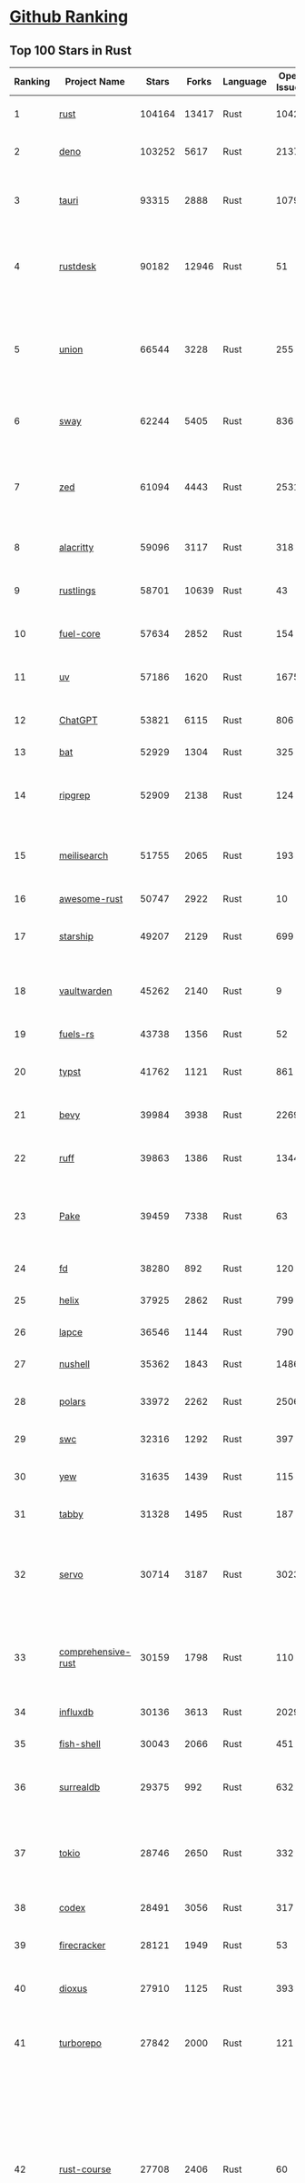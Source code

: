 [Github Ranking](../README.md)
==========

## Top 100 Stars in Rust

| Ranking | Project Name | Stars | Forks | Language | Open Issues | Description | Last Commit |
| ------- | ------------ | ----- | ----- | -------- | ----------- | ----------- | ----------- |
| 1 | [rust](https://github.com/rust-lang/rust) | 104164 | 13417 | Rust | 10427 | Empowering everyone to build reliable and efficient software. | 2025-06-09T04:03:52Z |
| 2 | [deno](https://github.com/denoland/deno) | 103252 | 5617 | Rust | 2137 | A modern runtime for JavaScript and TypeScript. | 2025-06-09T03:06:43Z |
| 3 | [tauri](https://github.com/tauri-apps/tauri) | 93315 | 2888 | Rust | 1079 | Build smaller, faster, and more secure desktop and mobile applications with a web frontend. | 2025-06-07T17:14:00Z |
| 4 | [rustdesk](https://github.com/rustdesk/rustdesk) | 90182 | 12946 | Rust | 51 | An open-source remote desktop application designed for self-hosting, as an alternative to TeamViewer. | 2025-06-07T11:21:42Z |
| 5 | [union](https://github.com/unionlabs/union) | 66544 | 3228 | Rust | 255 | The trust-minimized, zero-knowledge bridging protocol, designed for censorship resistance, extremely high security, and usage in decentralized finance. | 2025-06-08T19:08:26Z |
| 6 | [sway](https://github.com/FuelLabs/sway) | 62244 | 5405 | Rust | 836 | 🌴 Empowering everyone to build reliable and efficient smart contracts. | 2025-06-08T22:20:46Z |
| 7 | [zed](https://github.com/zed-industries/zed) | 61094 | 4443 | Rust | 2531 | Code at the speed of thought – Zed is a high-performance, multiplayer code editor from the creators of Atom and Tree-sitter. | 2025-06-09T03:29:22Z |
| 8 | [alacritty](https://github.com/alacritty/alacritty) | 59096 | 3117 | Rust | 318 | A cross-platform, OpenGL terminal emulator. | 2025-05-31T01:29:24Z |
| 9 | [rustlings](https://github.com/rust-lang/rustlings) | 58701 | 10639 | Rust | 43 | :crab: Small exercises to get you used to reading and writing Rust code! | 2025-06-03T08:32:01Z |
| 10 | [fuel-core](https://github.com/FuelLabs/fuel-core) | 57634 | 2852 | Rust | 154 | Rust full node implementation of the Fuel v2 protocol. | 2025-06-06T07:21:55Z |
| 11 | [uv](https://github.com/astral-sh/uv) | 57186 | 1620 | Rust | 1675 | An extremely fast Python package and project manager, written in Rust. | 2025-06-09T00:26:21Z |
| 12 | [ChatGPT](https://github.com/lencx/ChatGPT) | 53821 | 6115 | Rust | 806 | 🔮 ChatGPT Desktop Application (Mac, Windows and Linux) | 2024-08-29T17:58:11Z |
| 13 | [bat](https://github.com/sharkdp/bat) | 52929 | 1304 | Rust | 325 | A cat(1) clone with wings. | 2025-06-02T16:50:38Z |
| 14 | [ripgrep](https://github.com/BurntSushi/ripgrep) | 52909 | 2138 | Rust | 124 | ripgrep recursively searches directories for a regex pattern while respecting your gitignore | 2025-05-30T12:30:52Z |
| 15 | [meilisearch](https://github.com/meilisearch/meilisearch) | 51755 | 2065 | Rust | 193 | A lightning-fast search engine API bringing AI-powered hybrid search to your sites and applications. | 2025-06-06T10:33:06Z |
| 16 | [awesome-rust](https://github.com/rust-unofficial/awesome-rust) | 50747 | 2922 | Rust | 10 | A curated list of Rust code and resources. | 2025-06-08T14:16:02Z |
| 17 | [starship](https://github.com/starship/starship) | 49207 | 2129 | Rust | 699 | ☄🌌️  The minimal, blazing-fast, and infinitely customizable prompt for any shell! | 2025-06-09T00:38:30Z |
| 18 | [vaultwarden](https://github.com/dani-garcia/vaultwarden) | 45262 | 2140 | Rust | 9 | Unofficial Bitwarden compatible server written in Rust, formerly known as bitwarden_rs | 2025-06-02T19:47:12Z |
| 19 | [fuels-rs](https://github.com/FuelLabs/fuels-rs) | 43738 | 1356 | Rust | 52 | Fuel Network Rust SDK | 2025-06-06T20:58:59Z |
| 20 | [typst](https://github.com/typst/typst) | 41762 | 1121 | Rust | 861 | A new markup-based typesetting system that is powerful and easy to learn. | 2025-06-07T05:27:58Z |
| 21 | [bevy](https://github.com/bevyengine/bevy) | 39984 | 3938 | Rust | 2269 | A refreshingly simple data-driven game engine built in Rust | 2025-06-08T18:36:07Z |
| 22 | [ruff](https://github.com/astral-sh/ruff) | 39863 | 1386 | Rust | 1344 | An extremely fast Python linter and code formatter, written in Rust. | 2025-06-09T01:30:57Z |
| 23 | [Pake](https://github.com/tw93/Pake) | 39459 | 7338 | Rust | 63 | 🤱🏻 Turn any webpage into a desktop app with Rust.  🤱🏻 利用 Rust 轻松构建轻量级多端桌面应用 | 2025-03-25T12:35:16Z |
| 24 | [fd](https://github.com/sharkdp/fd) | 38280 | 892 | Rust | 120 | A simple, fast and user-friendly alternative to 'find' | 2025-06-08T21:08:34Z |
| 25 | [helix](https://github.com/helix-editor/helix) | 37925 | 2862 | Rust | 799 | A post-modern modal text editor. | 2025-06-09T01:34:37Z |
| 26 | [lapce](https://github.com/lapce/lapce) | 36546 | 1144 | Rust | 790 | Lightning-fast and Powerful Code Editor written in Rust | 2025-06-09T00:48:17Z |
| 27 | [nushell](https://github.com/nushell/nushell) | 35362 | 1843 | Rust | 1486 | A new type of shell | 2025-06-09T01:33:12Z |
| 28 | [polars](https://github.com/pola-rs/polars) | 33972 | 2262 | Rust | 2506 | Dataframes powered by a multithreaded, vectorized query engine, written in Rust | 2025-06-08T14:55:44Z |
| 29 | [swc](https://github.com/swc-project/swc) | 32316 | 1292 | Rust | 397 | Rust-based platform for the Web | 2025-06-06T18:40:59Z |
| 30 | [yew](https://github.com/yewstack/yew) | 31635 | 1439 | Rust | 115 | Rust / Wasm framework for creating reliable and efficient web applications | 2025-06-01T03:26:00Z |
| 31 | [tabby](https://github.com/TabbyML/tabby) | 31328 | 1495 | Rust | 187 | Self-hosted AI coding assistant | 2025-06-05T20:03:20Z |
| 32 | [servo](https://github.com/servo/servo) | 30714 | 3187 | Rust | 3023 | Servo aims to empower developers with a lightweight, high-performance alternative for embedding web technologies in applications. | 2025-06-08T23:29:09Z |
| 33 | [comprehensive-rust](https://github.com/google/comprehensive-rust) | 30159 | 1798 | Rust | 110 | This is the Rust course used by the Android team at Google. It provides you the material to quickly teach Rust. | 2025-06-03T15:58:44Z |
| 34 | [influxdb](https://github.com/influxdata/influxdb) | 30136 | 3613 | Rust | 2029 | Scalable datastore for metrics, events, and real-time analytics | 2025-06-07T02:51:15Z |
| 35 | [fish-shell](https://github.com/fish-shell/fish-shell) | 30043 | 2066 | Rust | 451 | The user-friendly command line shell. | 2025-06-08T12:07:34Z |
| 36 | [surrealdb](https://github.com/surrealdb/surrealdb) | 29375 | 992 | Rust | 632 | A scalable, distributed, collaborative, document-graph database, for the realtime web | 2025-06-09T01:01:12Z |
| 37 | [tokio](https://github.com/tokio-rs/tokio) | 28746 | 2650 | Rust | 332 | A runtime for writing reliable asynchronous applications with Rust. Provides I/O, networking, scheduling, timers, ... | 2025-06-08T18:57:36Z |
| 38 | [codex](https://github.com/openai/codex) | 28491 | 3056 | Rust | 317 | Lightweight coding agent that runs in your terminal | 2025-06-08T15:57:34Z |
| 39 | [firecracker](https://github.com/firecracker-microvm/firecracker) | 28121 | 1949 | Rust | 53 | Secure and fast microVMs for serverless computing. | 2025-06-05T13:49:28Z |
| 40 | [dioxus](https://github.com/DioxusLabs/dioxus) | 27910 | 1125 | Rust | 393 | Fullstack app framework for web, desktop, mobile, and more. | 2025-06-04T13:43:58Z |
| 41 | [turborepo](https://github.com/vercel/turborepo) | 27842 | 2000 | Rust | 121 | Build system optimized for JavaScript and TypeScript, written in Rust | 2025-06-02T19:25:56Z |
| 42 | [rust-course](https://github.com/sunface/rust-course) | 27708 | 2406 | Rust | 60 | “连续八年成为全世界最受喜爱的语言，无 GC 也无需手动内存管理、极高的性能和安全性、过程/OO/函数式编程、优秀的包管理、JS 未来基石" — 工作之余的第二语言来试试 Rust 吧。本书拥有全面且深入的讲解、生动贴切的示例、德芙般丝滑的内容，这可能是目前最用心的 Rust 中文学习教程 / Book  | 2025-05-27T03:47:44Z |
| 43 | [linera-protocol](https://github.com/linera-io/linera-protocol) | 27352 | 1778 | Rust | 456 | Main repository for the Linera protocol | 2025-06-08T21:20:35Z |
| 44 | [zoxide](https://github.com/ajeetdsouza/zoxide) | 26994 | 637 | Rust | 100 | A smarter cd command. Supports all major shells. | 2025-05-30T23:23:54Z |
| 45 | [iced](https://github.com/iced-rs/iced) | 26748 | 1314 | Rust | 314 | A cross-platform GUI library for Rust, inspired by Elm | 2025-06-07T02:50:59Z |
| 46 | [delta](https://github.com/dandavison/delta) | 26388 | 418 | Rust | 267 | A syntax-highlighting pager for git, diff, grep, and blame output | 2025-05-02T15:41:04Z |
| 47 | [just](https://github.com/casey/just) | 25812 | 549 | Rust | 297 | 🤖 Just a command runner | 2025-06-06T19:32:33Z |
| 48 | [yazi](https://github.com/sxyazi/yazi) | 25640 | 548 | Rust | 39 | 💥 Blazing fast terminal file manager written in Rust, based on async I/O. | 2025-06-09T00:36:57Z |
| 49 | [hyperfine](https://github.com/sharkdp/hyperfine) | 25282 | 401 | Rust | 40 | A command-line benchmarking tool | 2025-05-01T02:03:20Z |
| 50 | [Rocket](https://github.com/rwf2/Rocket) | 25186 | 1597 | Rust | 49 | A web framework for Rust. | 2025-05-04T10:05:41Z |
| 51 | [egui](https://github.com/emilk/egui) | 25065 | 1754 | Rust | 787 | egui: an easy-to-use immediate mode GUI in Rust that runs on both web and native | 2025-06-08T00:19:20Z |
| 52 | [zellij](https://github.com/zellij-org/zellij) | 24484 | 749 | Rust | 1130 | A terminal workspace with batteries included | 2025-06-06T19:37:10Z |
| 53 | [pingora](https://github.com/cloudflare/pingora) | 24342 | 1401 | Rust | 137 | A library for building fast, reliable and evolvable network services. | 2025-05-30T19:11:10Z |
| 54 | [sniffnet](https://github.com/GyulyVGC/sniffnet) | 24333 | 759 | Rust | 34 | Comfortably monitor your Internet traffic 🕵️‍♂️ | 2025-06-07T19:58:05Z |
| 55 | [atuin](https://github.com/atuinsh/atuin) | 24198 | 656 | Rust | 327 | ✨ Magical shell history | 2025-06-05T12:28:41Z |
| 56 | [Rust](https://github.com/TheAlgorithms/Rust) | 24076 | 2394 | Rust | 2 |  All Algorithms implemented in Rust  | 2025-06-05T09:25:27Z |
| 57 | [qdrant](https://github.com/qdrant/qdrant) | 24031 | 1649 | Rust | 329 | Qdrant - High-performance, massive-scale Vector Database and Vector Search Engine for the next generation of AI. Also available in the cloud https://cloud.qdrant.io/ | 2025-06-08T21:55:34Z |
| 58 | [exa](https://github.com/ogham/exa) | 23964 | 662 | Rust | 199 | A modern replacement for ‘ls’. | 2024-09-24T15:18:09Z |
| 59 | [czkawka](https://github.com/qarmin/czkawka) | 23915 | 746 | Rust | 465 | Multi functional app to find duplicates, empty folders, similar images etc. | 2025-05-10T10:51:17Z |
| 60 | [tools](https://github.com/rome/tools) | 23631 | 658 | Rust | 86 | Unified developer tools for JavaScript, TypeScript, and the web | 2023-09-04T08:42:49Z |
| 61 | [actix-web](https://github.com/actix/actix-web) | 23044 | 1744 | Rust | 185 | Actix Web is a powerful, pragmatic, and extremely fast web framework for Rust. | 2025-06-09T01:00:00Z |
| 62 | [difftastic](https://github.com/Wilfred/difftastic) | 22359 | 379 | Rust | 206 | a structural diff that understands syntax 🟥🟩 | 2025-06-08T09:04:42Z |
| 63 | [axum](https://github.com/tokio-rs/axum) | 21856 | 1185 | Rust | 49 | Ergonomic and modular web framework built with Tokio, Tower, and Hyper | 2025-06-08T09:35:54Z |
| 64 | [anki](https://github.com/ankitects/anki) | 21850 | 2358 | Rust | 203 | Anki's shared backend and web components, and the Qt frontend | 2025-06-08T08:36:32Z |
| 65 | [fnm](https://github.com/Schniz/fnm) | 21095 | 551 | Rust | 276 | 🚀 Fast and simple Node.js version manager, built in Rust | 2025-06-07T04:39:10Z |
| 66 | [tree-sitter](https://github.com/tree-sitter/tree-sitter) | 20902 | 1860 | Rust | 165 | An incremental parsing system for programming tools | 2025-06-08T17:03:53Z |
| 67 | [sonic](https://github.com/valeriansaliou/sonic) | 20770 | 600 | Rust | 64 | 🦔 Fast, lightweight & schema-less search backend. An alternative to Elasticsearch that runs on a few MBs of RAM. | 2025-01-06T21:19:17Z |
| 68 | [coreutils](https://github.com/uutils/coreutils) | 20711 | 1490 | Rust | 357 | Cross-platform Rust rewrite of the GNU coreutils | 2025-06-08T15:01:36Z |
| 69 | [wezterm](https://github.com/wezterm/wezterm) | 20624 | 929 | Rust | 1193 | A GPU-accelerated cross-platform terminal emulator and multiplexer written by @wez and implemented in Rust | 2025-06-04T13:02:20Z |
| 70 | [chroma](https://github.com/chroma-core/chroma) | 20351 | 1638 | Rust | 304 | the AI-native open-source embedding database | 2025-06-07T08:28:04Z |
| 71 | [hyperswitch](https://github.com/juspay/hyperswitch) | 20222 | 3245 | Rust | 642 | An open source payments switch written in Rust to make payments fast, reliable and affordable | 2025-06-09T02:41:50Z |
| 72 | [RustPython](https://github.com/RustPython/RustPython) | 20134 | 1316 | Rust | 319 | A Python Interpreter written in Rust | 2025-06-06T14:17:34Z |
| 73 | [xi-editor](https://github.com/xi-editor/xi-editor) | 19818 | 702 | Rust | 135 | A modern editor with a backend written in Rust. | 2024-03-19T00:11:37Z |
| 74 | [wasmer](https://github.com/wasmerio/wasmer) | 19788 | 886 | Rust | 239 | 🚀 Fast, secure, lightweight containers based on WebAssembly | 2025-06-06T13:04:33Z |
| 75 | [mdBook](https://github.com/rust-lang/mdBook) | 19782 | 1737 | Rust | 525 | Create book from markdown files. Like Gitbook but implemented in Rust | 2025-06-02T15:20:33Z |
| 76 | [gitui](https://github.com/gitui-org/gitui) | 19705 | 618 | Rust | 186 | Blazing 💥 fast terminal-ui for git written in rust 🦀 | 2025-06-09T03:20:21Z |
| 77 | [vector](https://github.com/vectordotdev/vector) | 19669 | 1759 | Rust | 1935 | A high-performance observability data pipeline. | 2025-06-05T23:54:01Z |
| 78 | [gleam](https://github.com/gleam-lang/gleam) | 19376 | 823 | Rust | 160 | ⭐️ A friendly language for building type-safe, scalable systems! | 2025-06-06T11:41:03Z |
| 79 | [slint](https://github.com/slint-ui/slint) | 19340 | 682 | Rust | 708 | Slint is an open-source declarative GUI toolkit to build native user interfaces for Rust, C++, JavaScript, or Python apps. | 2025-06-08T09:25:03Z |
| 80 | [biome](https://github.com/biomejs/biome) | 19219 | 597 | Rust | 189 | A toolchain for web projects, aimed to provide functionalities to maintain them. Biome offers formatter and linter, usable via CLI and LSP. | 2025-06-09T03:25:37Z |
| 81 | [Bend](https://github.com/HigherOrderCO/Bend) | 18781 | 462 | Rust | 93 | A massively parallel, high-level programming language | 2025-06-03T17:36:56Z |
| 82 | [relay](https://github.com/facebook/relay) | 18637 | 1855 | Rust | 589 | Relay is a JavaScript framework for building data-driven React applications. | 2025-06-04T22:23:08Z |
| 83 | [cube](https://github.com/cube-js/cube) | 18596 | 1841 | Rust | 632 | 📊 Cube’s universal semantic layer platform is the next evolution of OLAP technology for AI, BI, spreadsheets, and embedded analytics | 2025-06-07T08:26:16Z |
| 84 | [leptos](https://github.com/leptos-rs/leptos) | 18537 | 767 | Rust | 86 | Build fast web applications with Rust. | 2025-06-09T00:55:16Z |
| 85 | [neon](https://github.com/neondatabase/neon) | 18520 | 677 | Rust | 626 | Neon: Serverless Postgres. We separated storage and compute to offer autoscaling, code-like database branching, and scale to zero. | 2025-06-08T17:08:09Z |
| 86 | [spotify-tui](https://github.com/Rigellute/spotify-tui) | 18221 | 541 | Rust | 272 | Spotify for the terminal written in Rust 🚀 | 2024-04-04T15:03:12Z |
| 87 | [candle](https://github.com/huggingface/candle) | 17365 | 1116 | Rust | 423 | Minimalist ML framework for Rust | 2025-06-07T14:02:58Z |
| 88 | [universal-android-debloater](https://github.com/0x192/universal-android-debloater) | 17074 | 885 | Rust | 458 | Cross-platform GUI written in Rust using ADB to debloat non-rooted android devices. Improve your privacy, the security and battery life of your device. | 2024-08-02T16:16:12Z |
| 89 | [ruffle](https://github.com/ruffle-rs/ruffle) | 16746 | 886 | Rust | 5694 | A Flash Player emulator written in Rust | 2025-06-08T21:06:40Z |
| 90 | [diem](https://github.com/diem/diem) | 16699 | 2581 | Rust | 357 | Diem’s mission is to build a trusted and innovative financial network that empowers people and businesses around the world. | 2025-05-13T05:57:59Z |
| 91 | [SpacetimeDB](https://github.com/clockworklabs/SpacetimeDB) | 16687 | 567 | Rust | 377 | Multiplayer at the speed of light | 2025-06-07T01:08:08Z |
| 92 | [RustScan](https://github.com/bee-san/RustScan) | 16617 | 1124 | Rust | 26 | 🤖 The Modern Port Scanner 🤖 | 2025-06-05T09:34:06Z |
| 93 | [wasmtime](https://github.com/bytecodealliance/wasmtime) | 16483 | 1434 | Rust | 720 | A lightweight WebAssembly runtime that is fast, secure, and standards-compliant | 2025-06-08T23:31:56Z |
| 94 | [pyxel](https://github.com/kitao/pyxel) | 16378 | 886 | Rust | 11 | A retro game engine for Python | 2025-06-07T15:41:47Z |
| 95 | [book](https://github.com/rust-lang/book) | 16217 | 3653 | Rust | 168 | The Rust Programming Language | 2025-06-03T21:08:13Z |
| 96 | [mise](https://github.com/jdx/mise) | 15945 | 526 | Rust | 25 | dev tools, env vars, task runner | 2025-06-09T00:14:45Z |
| 97 | [jj](https://github.com/jj-vcs/jj) | 15882 | 536 | Rust | 485 | A Git-compatible VCS that is both simple and powerful | 2025-06-08T22:05:59Z |
| 98 | [tikv](https://github.com/tikv/tikv) | 15880 | 2188 | Rust | 1220 | Distributed transactional key-value database, originally created to complement TiDB | 2025-06-08T06:02:44Z |
| 99 | [navi](https://github.com/denisidoro/navi) | 15831 | 530 | Rust | 90 | An interactive cheatsheet tool for the command-line | 2025-06-01T19:23:05Z |
| 100 | [eza](https://github.com/eza-community/eza) | 15744 | 298 | Rust | 201 | A modern alternative to ls | 2025-05-30T15:54:18Z |


